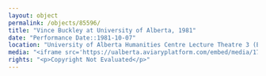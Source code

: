 ```yaml
---
layout: object
permalink: /objects/85596/
title: "Vince Buckley at University of Alberta, 1981"
date: "Performance Date::1981-10-07"
location: "University of Alberta Humanities Centre Lecture Theatre 3 (Edmonton)"
media: "<iframe src='https://ualberta.aviaryplatform.com/embed/media/173835' height='400' width='600'></iframe>"
rights: "<p>Copyright Not Evaluated</p>"
---
```


